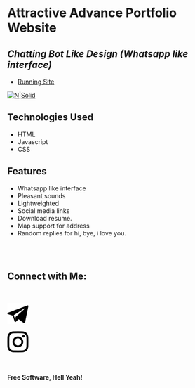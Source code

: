 # Attractive Advance Portfolio Website
## _Chatting Bot Like Design (Whatsapp like interface)_


- [Running Site](https://naveenjack.me/)

[![N|Solid](images/demo.gif)](https://naveenjack.me/)

## Technologies Used

- HTML
- Javascript
- CSS

## Features

- Whatsapp like interface
- Pleasant sounds
- Lightweighted
- Social media links
- Download resume.
- Map support for address
- Random replies for hi, bye, i love you.

<br><br>

## Connect with Me: 

<br>

[![N|Solid](images/telegram.svg)](https://t.me/naveenjackk)


[![N|Solid](images/instagram.svg)](https://instagram.com/mayor_of_whoville_)


<br>

**Free Software, Hell Yeah!**
